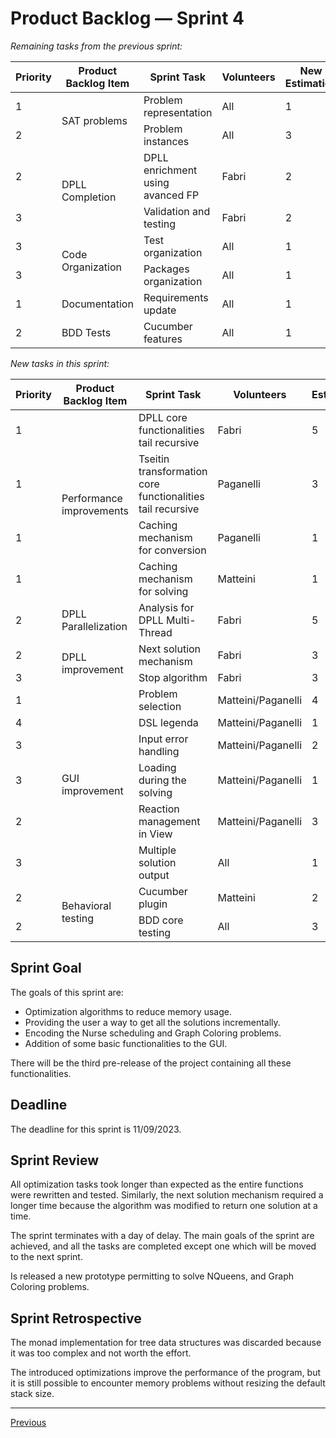 # Product Backlog — Sprint 4

_Remaining tasks from the previous sprint:_

<table>
    <thead>
        <tr>
            <th>Priority</th>
            <th>Product Backlog Item</th>
            <th>Sprint Task</th>
            <th>Volunteers</th>
            <th>New Estimation</th>
        </tr>
    </thead>
<tbody>
    <tr>
        <td>1</td>
        <td rowspan="2">SAT problems</td>
        <td>Problem representation</td>
        <td>All</td>
        <td>1</td>
    </tr>
    <tr>
        <td>2</td>
        <td>Problem instances</td>
        <td>All</td>
        <td>3</td>
    </tr>
    <tr>
        <td>2</td>
        <td rowspan="2">DPLL Completion</td>
        <td>DPLL enrichment using avanced FP</td>
        <td>Fabri</td>
        <td>2</td>
    </tr>
    <tr>
        <td>3</td>
        <td>Validation and testing</td>
        <td>Fabri</td>
        <td>2</td>
    </tr>
    <tr>
        <td>3</td>
        <td rowspan="2">Code Organization</td>
        <td>Test organization</td>
        <td>All</td>
        <td>1</td>
    </tr>
    <tr>
        <td>3</td>
        <td>Packages organization</td>
        <td>All</td>
        <td>1</td>
    </tr>
    <tr>
        <td>1</td>
        <td>Documentation</td>
        <td>Requirements update</td>
        <td>All</td>
        <td>1</td>
    </tr>
    <tr>
        <td>2</td>
        <td>BDD Tests</td>
        <td>Cucumber features</td>
        <td>All</td>
        <td>1</td>
    </tr>

</tbody>
</table>

_New tasks in this sprint:_

<table>
    <thead>
        <tr>
            <th>Priority</th>
            <th>Product Backlog Item</th>
            <th>Sprint Task</th>
            <th>Volunteers</th>
            <th>Estimation</th>
        </tr>
    </thead>
    <tbody>
        <tr>
            <td>1</td>
            <td rowspan="4">Performance improvements</td>
            <td>DPLL core functionalities tail recursive</td>
            <td>Fabri</td>
            <td>5</td>
        </tr>
        <tr>
            <td>1</td>
            <td>Tseitin transformation core functionalities tail recursive</td>
            <td>Paganelli</td>
            <td>3</td>
        </tr>
        <tr>
            <td>1</td>
            <td>Caching mechanism for conversion</td>
            <td>Paganelli</td>
            <td>1</td>
        </tr>
        <tr>
            <td>1</td>
            <td>Caching mechanism for solving</td>
            <td>Matteini</td>
            <td>1</td>
        </tr>
        <tr>
            <td>2</td>
            <td>DPLL Parallelization</td>
            <td>Analysis for DPLL Multi-Thread</td>
            <td>Fabri</td>
            <td>5</td>
        </tr>
        <tr>
            <td>2</td>
            <td rowspan="2">DPLL improvement</td>
            <td>Next solution mechanism</td>
            <td>Fabri</td>
            <td>3</td>
        </tr>
        <tr>
            <td>3</td>
            <td>Stop algorithm</td>
            <td>Fabri</td>
            <td>3</td>
        </tr>
        <tr>
            <td>1</td>
            <td rowspan="6">GUI improvement</td>
            <td>Problem selection</td>
            <td>Matteini/Paganelli</td>
            <td>4</td>
        </tr>
        <tr>
            <td>4</td>
            <td>DSL legenda</td>
            <td>Matteini/Paganelli</td>
            <td>1</td>
        </tr>
        <tr>
            <td>3</td>
            <td>Input error handling</td>
            <td>Matteini/Paganelli</td>
            <td>2</td>
        </tr>
        <tr>
            <td>3</td>
            <td>Loading during the solving</td>
            <td>Matteini/Paganelli</td>
            <td>1</td>
        </tr>
        <tr>
            <td>2</td>
            <td>Reaction management in View</td>
            <td>Matteini/Paganelli</td>
            <td>3</td>
        </tr>
        <tr>
            <td>3</td>
            <td>Multiple solution output</td>
            <td>All</td>
            <td>1</td>
        </tr>
        <tr>
            <td>2</td>
            <td rowspan="2">Behavioral testing</td>
            <td>Cucumber plugin</td>
            <td>Matteini</td>
            <td>2</td>
        </tr>
        <tr>
            <td>2</td>
            <td>BDD core testing</td>
            <td>All</td>
            <td>3</td>
        </tr>
    </tbody>
</table>

## Sprint Goal

The goals of this sprint are:

- Optimization algorithms to reduce memory usage.
- Providing the user a way to get all the solutions incrementally.
- Encoding the Nurse scheduling and Graph Coloring problems.
- Addition of some basic functionalities to the GUI.

There will be the third pre-release of the project containing all these functionalities.

## Deadline

The deadline for this sprint is 11/09/2023.

## Sprint Review

All optimization tasks took longer than expected as the entire functions were rewritten and tested.
Similarly, the next solution mechanism required a longer time because the algorithm was modified to return one solution
at a time.

The sprint terminates with a day of delay.
The main goals of the sprint are achieved, and all the tasks are completed except one which will be moved to the next
sprint.

Is released a new prototype permitting to solve NQueens, and Graph Coloring problems.

## Sprint Retrospective

The monad implementation for tree data structures was discarded because it was too complex and not worth the effort.

The introduced optimizations improve the performance of the program, but it is still possible to encounter memory
problems without resizing the default stack size.

---
[Previous](3-product-backlog.md)
